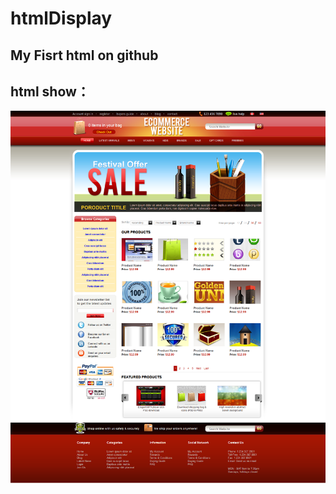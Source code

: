 # htmlDisplay
My Fisrt html on github
-------

html show：
------------

![](https://github.com/mikaZJ/htmlDisplay/raw/master/images/wholeHtml.png)
